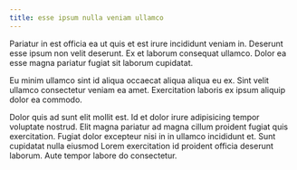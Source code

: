 ```yaml
---
title: esse ipsum nulla veniam ullamco
---
```


Pariatur in est officia ea ut quis et est irure incididunt veniam in. Deserunt esse ipsum non velit deserunt. Ex et laborum consequat ullamco. Dolor ea esse magna pariatur fugiat sit laborum cupidatat.

Eu minim ullamco sint id aliqua occaecat aliqua aliqua eu ex. Sint velit ullamco consectetur veniam ea amet. Exercitation laboris ex ipsum aliquip dolor ea commodo.

Dolor quis ad sunt elit mollit est. Id et dolor irure adipisicing tempor voluptate nostrud. Elit magna pariatur ad magna cillum proident fugiat quis exercitation. Fugiat dolor excepteur nisi in in ullamco incididunt et. Sunt cupidatat nulla eiusmod Lorem exercitation id proident officia deserunt laborum. Aute tempor labore do consectetur.